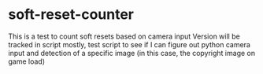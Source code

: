 # soft-reset-counter
This is a test to count soft resets based on camera input
Version will be tracked in script mostly, test script to see if I can figure out python camera input and detection of a specific image (in this case, the copyright image on game load)
